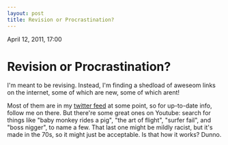 ```yaml
---
layout: post
title: Revision or Procrastination?
---
```


April 12, 2011, 17:00

# Revision or Procrastination? #

I'm meant to be revising. Instead, I'm finding a shedload of aweseom links on the internet, some of which are new, some of which arent!

Most of them are in my [twitter feed](http://twitter.com/shearn89) at some point, so for up-to-date info, follow me on there. But there're some great ones on Youtube: search for things like "baby monkey rides a pig", "the art of flight", "surfer fail", and "boss nigger", to name a few. That last one might be mildly racist, but it's made in the 70s, so it might just be acceptable. Is that how it works? Dunno.
